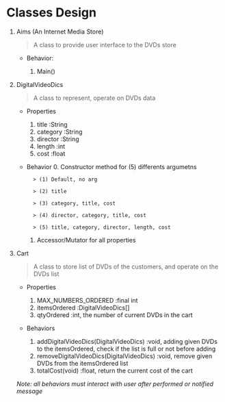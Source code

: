 
# Classes Design


1. Aims (An Internet Media Store)

	> A class to provide user interface to the DVDs store

	- Behavior:

		1. Main()


2. DigitalVideoDics

	> A class to represent, operate on DVDs data

	- Properties
		1. title 			 :String
		2. category 	 :String
		3. director 		 :String
		4. length 		 :int
		5. cost			 :float

	- Behavior
		0. Constructor method for (5) differents argumetns 

			> (1) Default, no arg

			> (2) title

			> (3) category, title, cost

			> (4) director, category, title, cost

			> (5) title, category, director, length, cost

		1. Accessor/Mutator for all properties


3. Cart

	> A class to store list of DVDs of the customers, and operate on the DVDs list

	- Properties
		1. MAX_NUMBERS_ORDERED		:final int <!-- 20 -->
		2. itemsOrdered					:DigitalVideoDics[] 
		3. qtyOrdered					:int, the number of current DVDs in the cart

	- Behaviors
		1. addDigitalVideoDics(DigitalVideoDics)		:void, adding given DVDs to the itemsOrdered, check if the list is full or not before adding
		2. removeDigitalVideoDics(DigitalVideoDics)	:void, remove given DVDs from the itemsOrdered list
		3. totalCost(void)							:float, return the current cost of the cart

	*Note: all behaviors must interact with user after performed or notified message*